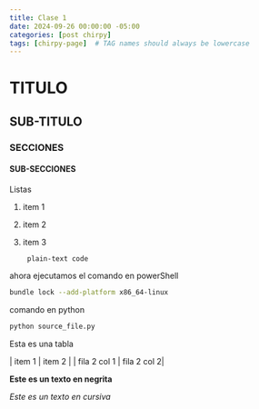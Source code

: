 ```yaml
---
title: Clase 1
date: 2024-09-26 00:00:00 -05:00
categories: [post chirpy]
tags: [chirpy-page]  # TAG names should always be lowercase
---
```

# TITULO

## SUB-TITULO

### SECCIONES

#### SUB-SECCIONES

Listas
1. item 1
2. item 2
3. item 3

        plain-text code

ahora ejecutamos el comando en powerShell      
```bash
bundle lock --add-platform x86_64-linux 
```
comando en python
```python
python source_file.py
```

Esta es una tabla

| item 1 | item 2 |
| fila 2 col 1 | fila 2 col 2|

**Este es un texto en negrita**

*Este es un texto en cursiva*